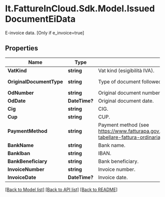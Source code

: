 # It.FattureInCloud.Sdk.Model.IssuedDocumentEiData
E-invoice data. [Only if e_invoice=true]

## Properties

Name | Type | Description | Notes
------------ | ------------- | ------------- | -------------
**VatKind** | **string** | Vat kind (esigibilità IVA). | [optional] 
**OriginalDocumentType** | **string** | Type of document followed by the the current invoice. | [optional] [default to OriginalDocumentTypeEnum.Ordine]
**OdNumber** | **string** | Original document number. | [optional] 
**OdDate** | **DateTime?** | Original document date. | [optional] 
**Cig** | **string** | CIG. | [optional] 
**Cup** | **string** | CUP. | [optional] 
**PaymentMethod** | **string** | Payment method (see https://www.fatturapa.gov.it/export/documenti/fatturapa/v1.2.1/Rappresentazione-tabellare-fattura-ordinaria.pdf for the accepted values of ModalitaPagamento). | [optional] 
**BankName** | **string** | Bank name. | [optional] 
**BankIban** | **string** | IBAN. | [optional] 
**BankBeneficiary** | **string** | Bank beneficiary. | [optional] 
**InvoiceNumber** | **string** | Invoice number. | [optional] 
**InvoiceDate** | **DateTime?** | Invoice date. | [optional] 

[[Back to Model list]](../README.md#documentation-for-models) [[Back to API list]](../README.md#documentation-for-api-endpoints) [[Back to README]](../README.md)

